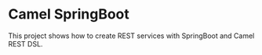 # Camel SpringBoot 

This project shows how to create REST services with SpringBoot and Camel REST DSL.
